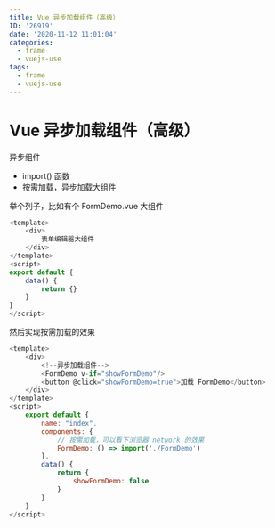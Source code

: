 ```yaml
---
title: Vue 异步加载组件（高级）
ID: '26919'
date: '2020-11-12 11:01:04'
categories:
  - frame
  - vuejs-use
tags:
  - frame
  - vuejs-use
---
```


# Vue 异步加载组件（高级）

异步组件

- import() 函数
- 按需加载，异步加载大组件

举个列子，比如有个 FormDemo.vue 大组件

``` js 
<template>
    <div>
        表单编辑器大组件
    </div>
</template>
<script>
export default {
    data() {
        return {}
    }
}
</script> 
```

然后实现按需加载的效果

``` js 
<template>
    <div>
        <!--异步加载组件-->
        <FormDemo v-if="showFormDemo"/>
        <button @click="showFormDemo=true">加载 FormDemo</button>
    </div>
</template>
<script>
    export default {
        name: "index",
        components: {
            // 按需加载，可以看下浏览器 network 的效果
            FormDemo: () => import('./FormDemo')
        },
        data() {
            return {
                showFormDemo: false
            }
        }
    }
</script> 
```
 
 
 
 
 
